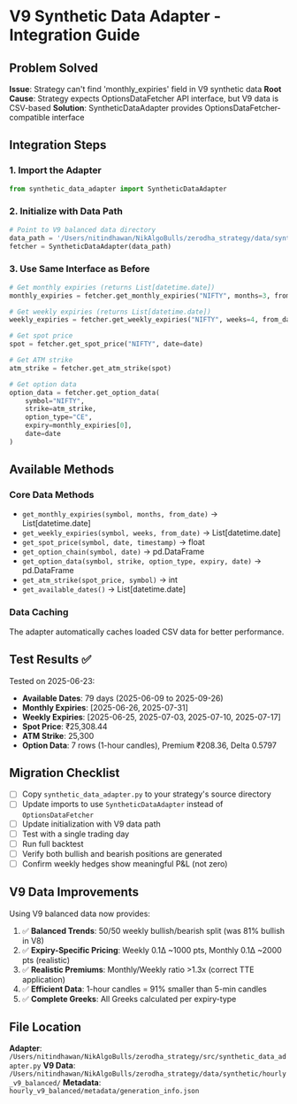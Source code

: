 # V9 Synthetic Data Adapter - Integration Guide

## Problem Solved
**Issue**: Strategy can't find 'monthly_expiries' field in V9 synthetic data
**Root Cause**: Strategy expects OptionsDataFetcher API interface, but V9 data is CSV-based
**Solution**: SyntheticDataAdapter provides OptionsDataFetcher-compatible interface

## Integration Steps

### 1. Import the Adapter
```python
from synthetic_data_adapter import SyntheticDataAdapter
```

### 2. Initialize with Data Path
```python
# Point to V9 balanced data directory
data_path = '/Users/nitindhawan/NikAlgoBulls/zerodha_strategy/data/synthetic/hourly_v9_balanced'
fetcher = SyntheticDataAdapter(data_path)
```

### 3. Use Same Interface as Before
```python
# Get monthly expiries (returns List[datetime.date])
monthly_expiries = fetcher.get_monthly_expiries("NIFTY", months=3, from_date=date)

# Get weekly expiries (returns List[datetime.date])
weekly_expiries = fetcher.get_weekly_expiries("NIFTY", weeks=4, from_date=date)

# Get spot price
spot = fetcher.get_spot_price("NIFTY", date=date)

# Get ATM strike
atm_strike = fetcher.get_atm_strike(spot)

# Get option data
option_data = fetcher.get_option_data(
    symbol="NIFTY",
    strike=atm_strike,
    option_type="CE",
    expiry=monthly_expiries[0],
    date=date
)
```

## Available Methods

### Core Data Methods
- `get_monthly_expiries(symbol, months, from_date)` → List[datetime.date]
- `get_weekly_expiries(symbol, weeks, from_date)` → List[datetime.date]
- `get_spot_price(symbol, date, timestamp)` → float
- `get_option_chain(symbol, date)` → pd.DataFrame
- `get_option_data(symbol, strike, option_type, expiry, date)` → pd.DataFrame
- `get_atm_strike(spot_price, symbol)` → int
- `get_available_dates()` → List[datetime.date]

### Data Caching
The adapter automatically caches loaded CSV data for better performance.

## Test Results ✅

Tested on 2025-06-23:
- **Available Dates**: 79 days (2025-06-09 to 2025-09-26)
- **Monthly Expiries**: [2025-06-26, 2025-07-31]
- **Weekly Expiries**: [2025-06-25, 2025-07-03, 2025-07-10, 2025-07-17]
- **Spot Price**: ₹25,308.44
- **ATM Strike**: 25,300
- **Option Data**: 7 rows (1-hour candles), Premium ₹208.36, Delta 0.5797

## Migration Checklist

- [ ] Copy `synthetic_data_adapter.py` to your strategy's source directory
- [ ] Update imports to use `SyntheticDataAdapter` instead of `OptionsDataFetcher`
- [ ] Update initialization with V9 data path
- [ ] Test with a single trading day
- [ ] Run full backtest
- [ ] Verify both bullish and bearish positions are generated
- [ ] Confirm weekly hedges show meaningful P&L (not zero)

## V9 Data Improvements

Using V9 balanced data now provides:
1. ✅ **Balanced Trends**: 50/50 weekly bullish/bearish split (was 81% bullish in V8)
2. ✅ **Expiry-Specific Pricing**: Weekly 0.1Δ ~1000 pts, Monthly 0.1Δ ~2000 pts (realistic)
3. ✅ **Realistic Premiums**: Monthly/Weekly ratio >1.3x (correct TTE application)
4. ✅ **Efficient Data**: 1-hour candles = 91% smaller than 5-min candles
5. ✅ **Complete Greeks**: All Greeks calculated per expiry-type

## File Location

**Adapter**: `/Users/nitindhawan/NikAlgoBulls/zerodha_strategy/src/synthetic_data_adapter.py`
**V9 Data**: `/Users/nitindhawan/NikAlgoBulls/zerodha_strategy/data/synthetic/hourly_v9_balanced/`
**Metadata**: `hourly_v9_balanced/metadata/generation_info.json`
